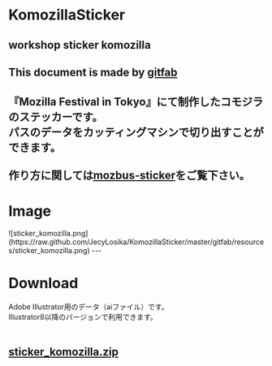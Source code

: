 # KomozillaSticker
## workshop sticker komozilla 
This document is made by [gitfab](http://gitfab.org)
---
『Mozilla Festival in Tokyo』にて制作したコモジラのステッカーです。<br>
パスのデータをカッティングマシンで切り出すことができます。<br>
<br>
作り方に関しては<a href="http://gitfab.org/hrl7/mozbus-sticker/" target="_blank">mozbus-sticker</a>をご覧下さい。
---
<h1>Image</h1>
![sticker_komozilla.png](https://raw.github.com/JecyLosika/KomozillaSticker/master/gitfab/resources/sticker_komozilla.png)
---
<h1>Download</h1>
Adobe Illustrator用のデータ（aiファイル）です。<br>
Illustrator8以降のバージョンで利用できます。<br>
<br>

[sticker_komozilla.zip](https://raw.github.com/JecyLosika/KomozillaSticker/master/gitfab/resources/sticker_komozilla.zip)
---
